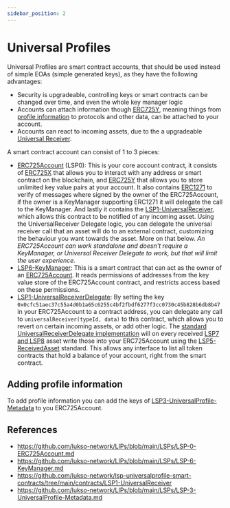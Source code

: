 ```yaml
---
sidebar_position: 2
---
```


# Universal Profiles

Universal Profiles are smart contract accounts, that should be used instead of simple EOAs (simple generated keys), as they have the following advantages:

- Security is upgradeable, controlling keys or smart contracts can be changed over time, and even the whole key manager logic
- Accounts can attach information though [ERC725Y](https://github.com/ethereum/EIPs/blob/master/EIPS/eip-725.md#erc725y), meaning things from [profile information](https://github.com/lukso-network/LIPs/blob/main/LSPs/LSP-3-UniversalProfile-Metadata.md) to protocols and other data, can be attached to your account.
- Accounts can react to incoming assets, due to the a upgradeable [Universal Receiver](https://github.com/lukso-network/LIPs/blob/main/LSPs/LSP-1-UniversalReceiver.md).

A smart contract account can consist of 1 to 3 pieces:

- [ERC725Account](https://github.com/lukso-network/LIPs/blob/main/LSPs/LSP-0-ERC725Account.md) (LSP0): This is your core account contract, it consists of [ERC725X](https://github.com/ethereum/EIPs/blob/master/EIPS/eip-725.md#erc725x) that allows you to interact with any address or smart contract on the blockchain, and [ERC725Y](https://github.com/ethereum/EIPs/blob/master/EIPS/eip-725.md#erc725y) that allows you to store unlimited key value pairs at your account. It also contains [ERC1271](https://eips.ethereum.org/EIPS/eip-1271) to verify of messages where signed by the owner of the ERC725Account, if the owner is a KeyManager supporting ERC1271 it will delegate the call to the KeyManager. And lastly it contains the [LSP1-UniversalReceiver](https://github.com/lukso-network/LIPs/blob/main/LSPs/LSP-1-UniversalReceiver.md), which allows this contract to be notified of any incoming asset. Using the UniversalReceiver Delegate logic, you can delegate the universal receiver call that an asset will do to an external contract, customizing the behaviour you want towards the asset. More on that below. *An ERC725Account can work standalone and doesn't require a KeyManager, or Universal Receiver Delegate to work, but that will limit the user experience.* 
- [LSP6-KeyManager](./LSP6-KeyManager.md): This is a smart contract that can act as the owner of an [ERC725Account](https://github.com/lukso-network/LIPs/blob/main/LSPs/LSP-0-ERC725Account.md). It reads permissions of addresses from the key value store of the ERC725Account contract, and restricts access based on these permissions.
- [LSP1-UniversalReceiverDelegate](https://github.com/lukso-network/LIPs/blob/main/LSPs/LSP-1-UniversalReceiver.md): By setting the key `0x0cfc51aec37c55a4d0b1a65c6255c4bf2fbdf6277f3cc0730c45b828b6db8b47` in your ERC725Account to a contract address, you can delegate any call to `universalReceiver(typeId, data)` to this contract, which allows you to revert on certain incoming assets, or add other logic. The [standard UniversalReceiverDelegate implementation](https://github.com/lukso-network/lsp-universalprofile-smart-contracts/tree/main/contracts/LSP1-UniversalReceiver) will on every received [LSP7 and LSP8](NFT2.0.md) asset write those into your ERC725Account using the [LSP5-ReceivedAsset](https://github.com/lukso-network/LIPs/blob/main/LSPs/LSP-5-ReceivedAssets.md) standard. This allows any interface to list all token contracts that hold a balance of your account, right from the smart contract.

## Adding profile information

To add profile information you can add the keys of [LSP3-UniversalProfile-Metadata](https://github.com/lukso-network/LIPs/blob/main/LSPs/LSP-3-UniversalProfile-Metadata.md) to you ERC725Account.

## References

- https://github.com/lukso-network/LIPs/blob/main/LSPs/LSP-0-ERC725Account.md
- https://github.com/lukso-network/LIPs/blob/main/LSPs/LSP-6-KeyManager.md
- https://github.com/lukso-network/lsp-universalprofile-smart-contracts/tree/main/contracts/LSP1-UniversalReceiver
- https://github.com/lukso-network/LIPs/blob/main/LSPs/LSP-3-UniversalProfile-Metadata.md